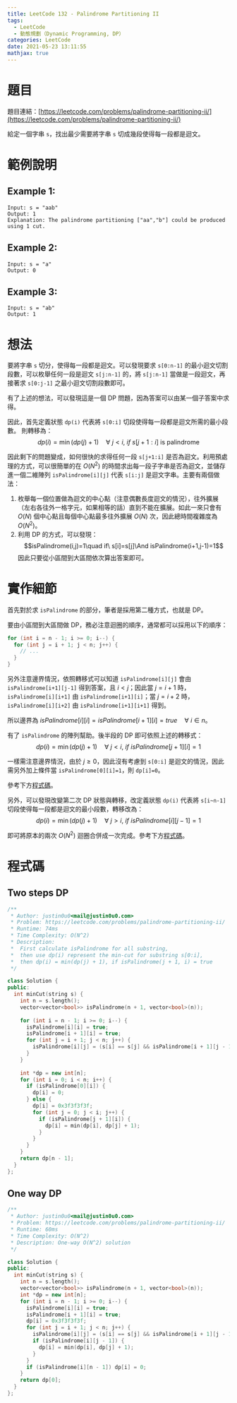 ```yaml
---
title: LeetCode 132 - Palindrome Partitioning II
tags:
  - LeetCode
  - 動態規劃（Dynamic Programming, DP）
categories: LeetCode
date: 2021-05-23 13:11:55
mathjax: true
---
```


# 題目

題目連結：[https://leetcode.com/problems/palindrome-partitioning-ii/](https://leetcode.com/problems/palindrome-partitioning-ii/)

給定一個字串 `s`，找出最少需要將字串 `s` 切成幾段使得每一段都是迴文。

# 範例說明

## Example 1:

```
Input: s = "aab"
Output: 1
Explanation: The palindrome partitioning ["aa","b"] could be produced using 1 cut.
```

<!-- More -->

## Example 2:

```
Input: s = "a"
Output: 0
```

## Example 3:

```
Input: s = "ab"
Output: 1
```

# 想法

要將字串 `s` 切分，使得每一段都是迴文。可以發現要求 `s[0:n-1]` 的最小迴文切割段數，可以枚舉任何一段是迴文 `s[j:n-1]` 的，將 `s[j:n-1]` 當做是一段迴文，再接著求 `s[0:j-1]` 之最小迴文切割段數即可。

有了上述的想法，可以發現這是一個 DP 問題，因為答案可以由某一個子答案中求得。

因此，首先定義狀態 `dp(i)` 代表將 `s[0:i]` 切段使得每一段都是迴文所需的最小段數。 則轉移為：
$$dp(i)=\min\big(dp(j)+1\big)\quad\forall\ j\lt i,\ if\ s[j+1:i]\text{ is palindrome}$$

因此剩下的問題變成，如何很快的求得任何一段 `s[j+1:i]` 是否為迴文。利用預處理的方式，可以很簡單的在 $O(N^2)$ 的時間求出每一段子字串是否為迴文，並儲存進一個二維陣列 `isPalindrome[i][j]` 代表 `s[i:j]` 是迴文字串。主要有兩個做法：
1. 枚舉每一個位置做為迴文的中心點（注意偶數長度迴文的情況），往外擴展（左右各往外一格字元，如果相等的話）直到不能在擴展。如此一來只會有 $O(N)$ 個中心點且每個中心點最多往外擴展 $O(N)$ 次，因此總時間複雜度為 $O(N^2)$。
2. 利用 DP 的方式，可以發現：
  $$isPalindrome(i,j)=1\quad if\ s[i]=s[j]\And isPalindrome(i+1,j-1)=1$$
  因此只要從小區間到大區間依次算出答案即可。

# 實作細節

首先對於求 `isPalindrome` 的部分，筆者是採用第二種方式，也就是 DP。

要由小區間到大區間做 DP，務必注意迴圈的順序，通常都可以採用以下的順序：

```cpp
for (int i = n - 1; i >= 0; i--) {
  for (int j = i + 1; j < n; j++) {
    // ...
  }
}
```

另外注意邊界情況，依照轉移式可以知道 `isPalindrome[i][j]` 會由 `isPalindrome[i+1][j-1]` 得到答案，且 $i\lt j$；因此當 $j=i+1$ 時，`isPalindrome[i][i+1]` 由 `isPalindrome[i+1][i]`；當 $j=i+2$ 時，`isPalindrome[i][i+2]` 由 `isPalindrome[i+1][i+1]` 得到。

所以邊界為 $isPalindrome[i][i] = isPalindrome[i+1][i] = true\quad\forall\ i\in n$。

有了 `isPalindrome` 的陣列幫助。後半段的 DP 即可依照上述的轉移式：
$$dp(i)=\min\big(dp(j)+1\big)\quad\forall\ j\lt i,\ if\ isPalindrome[j+1][i]=1$$

一樣需注意邊界情況，由於 $j\ge 0$，因此沒有考慮到 `s[0:i]` 是迴文的情況，因此需另外加上條件當 `isPalindrome[0][i]=1`，則 `dp[i]=0`。

參考下方[程式碼](#two-steps-dp)。

另外，可以發現改變第二次 DP 狀態與轉移，改定義狀態 `dp(i)` 代表將 `s[i~n-1]` 切段使得每一段都是迴文的最小段數，轉移改為：
$$dp(i)=\min\big(dp(j)+1\big)\quad\forall\ j\gt i,\ if\ isPalindrome[i][j-1]=1$$

即可將原本的兩次 $O(N^2)$ 迴圈合併成一次完成。參考下方[程式碼](#one-way-dp)。

# 程式碼

## Two steps DP

```cpp
/**
 * Author: justin0u0<mail@justin0u0.com>
 * Problem: https://leetcode.com/problems/palindrome-partitioning-ii/
 * Runtime: 74ms
 * Time Complexity: O(N^2)
 * Description:
 *  First calculate isPalindrome for all substring,
 *  then use dp(i) represent the min-cut for substring s[0:i],
 *  then dp(i) = min(dp(j) + 1), if isPalindrome(j + 1, i) = true
 */

class Solution {
public:
  int minCut(string s) {
    int n = s.length();
    vector<vector<bool>> isPalindrome(n + 1, vector<bool>(n));
    
    for (int i = n - 1; i >= 0; i--) {
      isPalindrome[i][i] = true;
      isPalindrome[i + 1][i] = true;
      for (int j = i + 1; j < n; j++) {
        isPalindrome[i][j] = (s[i] == s[j] && isPalindrome[i + 1][j - 1]);
      }
    }
    
    int *dp = new int[n];
    for (int i = 0; i < n; i++) {
      if (isPalindrome[0][i]) {
        dp[i] = 0;
      } else {
        dp[i] = 0x3f3f3f3f;
        for (int j = 0; j < i; j++) {
          if (isPalindrome[j + 1][i]) {
            dp[i] = min(dp[i], dp[j] + 1);
          }
        }
      }
    }
    return dp[n - 1];
  }
};
```

## One way DP

```cpp
/**
 * Author: justin0u0<mail@justin0u0.com>
 * Problem: https://leetcode.com/problems/palindrome-partitioning-ii/
 * Runtime: 60ms
 * Time Complexity: O(N^2)
 * Description: One-way O(N^2) solution
 */

class Solution {
public:
  int minCut(string s) {
    int n = s.length();
    vector<vector<bool>> isPalindrome(n + 1, vector<bool>(n));
    int *dp = new int[n];
    for (int i = n - 1; i >= 0; i--) {
      isPalindrome[i][i] = true;
      isPalindrome[i + 1][i] = true;
      dp[i] = 0x3f3f3f3f;
      for (int j = i + 1; j < n; j++) {
        isPalindrome[i][j] = (s[i] == s[j] && isPalindrome[i + 1][j - 1]);
        if (isPalindrome[i][j - 1]) {
          dp[i] = min(dp[i], dp[j] + 1);
        }
      }
      if (isPalindrome[i][n - 1]) dp[i] = 0;
    }
    return dp[0];
  }
};
```
